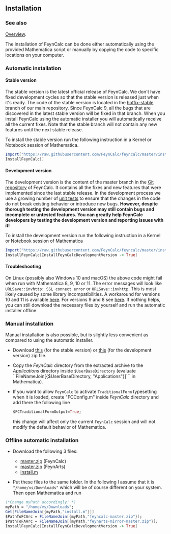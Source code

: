 ## Installation

### See also

[Overview](FeynCalc.md).

The installation of FeynCalc can be done either automatically using the provided  Mathematica script or manually by copying the code to specific locations on your computer.

### Automatic installation

#### Stable version

The stable version is the latest official release of FeynCalc. We don't have fixed development cycles so that the stable version is released just when it's ready. The code of the stable version is located in the [hotfix-stable](https://github.com/FeynCalc/feyncalc/tree/hotfix-stable) branch of our main repository. Since FeynCalc 9, all the bugs that are discovered in the latest stable version will be fixed in that branch. When you install FeynCalc using the automatic installer you will automatically receive all the current fixes. Note that the stable branch will not contain any new features until the next stable release. 

To install the stable version run the following instruction in a Kernel or Notebook session of Mathematica.

```Mathematica
Import["https://raw.githubusercontent.com/FeynCalc/feyncalc/master/install.m"]
InstallFeynCalc[]
```

#### Development version

The development version is the content of the master branch in the [Git repository](https://github.com/FeynCalc/feyncalc) of FeynCalc. It contains all the fixes and new features that were implemented since the last stable release. In the development process we use a growing number of [unit tests](https://github.com/FeynCalc/feyncalc/tree/master/Tests) to ensure that the changes in the code do not break existing behavior or introduce new bugs. **However, despite thorough testing the development version may still contain bugs and incomplete or untested features. You can greatly help FeynCalc developers by testing the development version and reporting issues with it!**

To install the development version run the following instruction in a Kernel or Notebook session of Mathematica

```Mathematica
Import["https://raw.githubusercontent.com/FeynCalc/feyncalc/master/install.m"]
InstallFeynCalc[InstallFeynCalcDevelopmentVersion -> True]
```

#### Troubleshooting

On Linux (possibly also Windows 10 and macOS) the above code might fail when run with Mathematica 8, 9, 10 or 11. The error messages will look like `URLSave::invhttp: SSL connect error` or `URLSave::invhttp`. This is most likely caused by some library incompatibilities. A workaround for versions 10 and 11 is available [here](https://mathematica.stackexchange.com/questions/212453/urlsave-in-mathematica-10-and-11-on-linux). For versions 9 and 8 see [here](https://mathematica.stackexchange.com/questions/212455/ssl-errors-when-using-urlfetch-or-urlsave-in-versions-8-or-9). If nothing helps, you can still download the necessary files by yourself and run the automatic installer offline.

### Manual installation

Manual installation is also possible, but is slightly less convenient as compared to using the automatic installer.

* Download [this](https://github.com/FeynCalc/feyncalc/archive/hotfix-stable.zip) (for the stable version) or [this](https://github.com/FeynCalc/feyncalc/archive/master.zip) (for the development version) zip file.
* Copy the *FeynCalc* directory from the extracted archive to the *Applications* directory inside ```$UserBaseDirectory```  (evaluate ``FileNameJoin[{$UserBaseDirectory, "Applications"}]``` in Mathematica).
* If you want to allow `FeynCalc` to activate `TraditionalForm` typesetting when it is loaded, create "FCConfig.m" inside  *FeynCalc* directory and add there the following line

    ```Mathematica
    $FCTraditionalFormOutput=True;
    ```

    this change will affect only the current `FeynCalc` session and will not modify the default behavior of Mathematica.

### Offline automatic installation

* Download the following 3 files:

    * [master.zip](https://github.com/FeynCalc/feyncalc/archive/master.zip) (FeynCalc)
    * [master.zip](https://github.com/FeynCalc/feynarts-mirror/archive/master.zip) (FeynArts)
    * [install.m](https://github.com/FeynCalc/feyncalc/raw/master/install.m)

* Put these files to the same folder. In the following I assume that it is `"/home/vs/Downloads"` which will be of course different on your system. Then open Mathematica and run

```Mathematica
(*Change myPath accordingly! *)
myPath = "/home/vs/Downloads";
Get[FileNameJoin[{myPath,"install.m"}]]
$PathToFCArc = FileNameJoin[{myPath,"feyncalc-master.zip"}];
$PathToFAArc = FileNameJoin[{myPath,"feynarts-mirror-master.zip"}];
InstallFeynCalc[InstallFeynCalcDevelopmentVersion -> True]
```